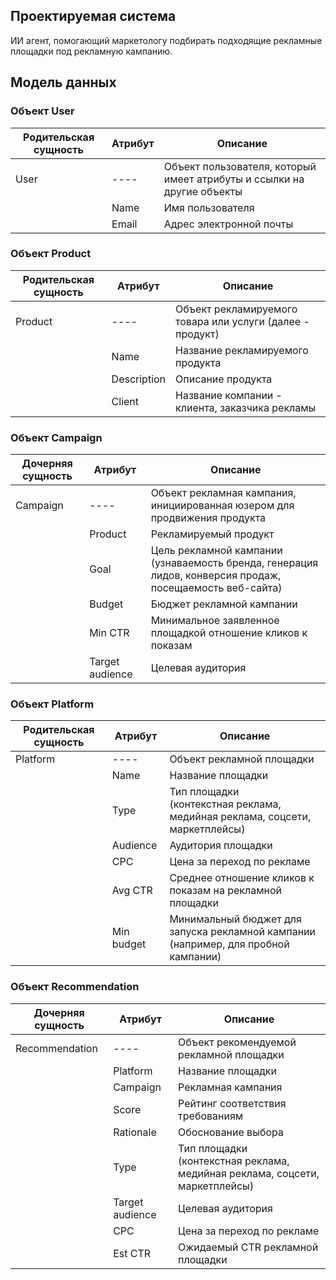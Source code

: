 ## Проектируемая система

ИИ агент, помогающий маркетологу подбирать подходящие рекламные площадки под рекламную кампанию.

## Модель данных

### Объект User
|Родительская сущность|Атрибут|Описание|
|---------------------|-------|--------|
|User|----|Объект пользователя, который имеет атрибуты и ссылки на другие объекты|
| |Name|Имя пользователя|
| |Email|Адрес электронной почты|

### Объект Product
|Родительская сущность|Атрибут|Описание|
|---------------------|-------|--------|
|Product|----|Объект рекламируемого товара или услуги (далее - продукт)|
| |Name|Название рекламируемого продукта|
| |Description|Описание продукта|
| |Client|Название компании - клиента, заказчика рекламы|

### Объект Campaign
|Дочерняя сущность|Атрибут|Описание|
|---------------------|-------|--------|
|Campaign|----|Объект рекламная кампания, инициированная юзером для продвижения продукта|
| |Product|Рекламируемый продукт|
| |Goal|Цель рекламной кампании <br>(узнаваемость бренда, генерация лидов, конверсия продаж, посещаемость веб-сайта)|
| |Budget|Бюджет рекламной кампании|
| |Min CTR|Минимальное заявленное площадкой отношение кликов к показам|
| |Target audience|Целевая аудитория|

### Объект Platform
|Родительская сущность|Атрибут|Описание|
|---------------------|-------|--------|
|Platform|----|Объект рекламной площадки|
| |Name|Название площадки|
| |Type|Тип площадки <br>(контекстная реклама, медийная реклама, соцсети, маркетплейсы)|
| |Audience|Аудитория площадки|
| |CPC|Цена за переход по рекламе|
| |Avg CTR|Среднее отношение кликов к показам на рекламной площадки|
| |Min budget|Минимальный бюджет для запуска рекламной кампании <br>(например, для пробной кампании)|

### Объект Recommendation
|Дочерняя сущность|Атрибут|Описание|
|---------------------|-------|--------|
|Recommendation|----|Объект рекомендуемой рекламной площадки|
| |Platform|Название площадки|
| |Campaign|Рекламная кампания|
| |Score|Рейтинг соответствия требованиям|
| |Rationale|Обоснование выбора|
| |Type|Тип площадки <br>(контекстная реклама, медийная реклама, соцсети, маркетплейсы)|
| |Target audience|Целевая аудитория|
| |CPC|Цена за переход по рекламе|
| |Est CTR|Ожидаемый CTR рекламной площадки|
